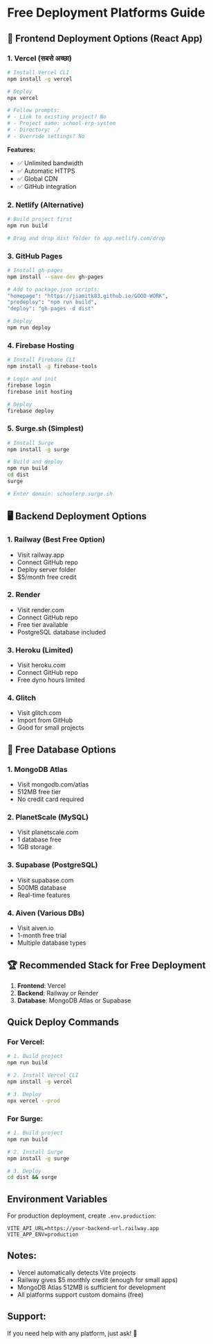 # Free Deployment Platforms Guide

## 🚀 Frontend Deployment Options (React App)

### 1. Vercel (सबसे अच्छा)
```bash
# Install Vercel CLI
npm install -g vercel

# Deploy
npx vercel

# Follow prompts:
# - Link to existing project? No
# - Project name: school-erp-system
# - Directory: ./
# - Override settings? No
```

**Features:**
- ✅ Unlimited bandwidth
- ✅ Automatic HTTPS
- ✅ Global CDN
- ✅ GitHub integration

### 2. Netlify (Alternative)
```bash
# Build project first
npm run build

# Drag and drop dist folder to app.netlify.com/drop
```

### 3. GitHub Pages
```bash
# Install gh-pages
npm install --save-dev gh-pages

# Add to package.json scripts:
"homepage": "https://jiamitk83.github.io/GOOD-WORK",
"predeploy": "npm run build",
"deploy": "gh-pages -d dist"

# Deploy
npm run deploy
```

### 4. Firebase Hosting
```bash
# Install Firebase CLI
npm install -g firebase-tools

# Login and init
firebase login
firebase init hosting

# Deploy
firebase deploy
```

### 5. Surge.sh (Simplest)
```bash
# Install Surge
npm install -g surge

# Build and deploy
npm run build
cd dist
surge

# Enter domain: schoolerp.surge.sh
```

## 🖥️ Backend Deployment Options

### 1. Railway (Best Free Option)
- Visit railway.app
- Connect GitHub repo
- Deploy server folder
- $5/month free credit

### 2. Render
- Visit render.com
- Connect GitHub repo
- Free tier available
- PostgreSQL database included

### 3. Heroku (Limited)
- Visit heroku.com
- Connect GitHub repo
- Free dyno hours limited

### 4. Glitch
- Visit glitch.com
- Import from GitHub
- Good for small projects

## 💾 Free Database Options

### 1. MongoDB Atlas
- Visit mongodb.com/atlas
- 512MB free tier
- No credit card required

### 2. PlanetScale (MySQL)
- Visit planetscale.com
- 1 database free
- 1GB storage

### 3. Supabase (PostgreSQL)
- Visit supabase.com
- 500MB database
- Real-time features

### 4. Aiven (Various DBs)
- Visit aiven.io
- 1-month free trial
- Multiple database types

## 🏆 Recommended Stack for Free Deployment

1. **Frontend**: Vercel
2. **Backend**: Railway or Render
3. **Database**: MongoDB Atlas or Supabase

## Quick Deploy Commands

### For Vercel:
```bash
# 1. Build project
npm run build

# 2. Install Vercel CLI
npm install -g vercel

# 3. Deploy
npx vercel --prod
```

### For Surge:
```bash
# 1. Build project
npm run build

# 2. Install Surge
npm install -g surge

# 3. Deploy
cd dist && surge
```

## Environment Variables
For production deployment, create `.env.production`:
```
VITE_API_URL=https://your-backend-url.railway.app
VITE_APP_ENV=production
```

## Notes:
- Vercel automatically detects Vite projects
- Railway gives $5 monthly credit (enough for small apps)
- MongoDB Atlas 512MB is sufficient for development
- All platforms support custom domains (free)

## Support:
If you need help with any platform, just ask! 🚀

